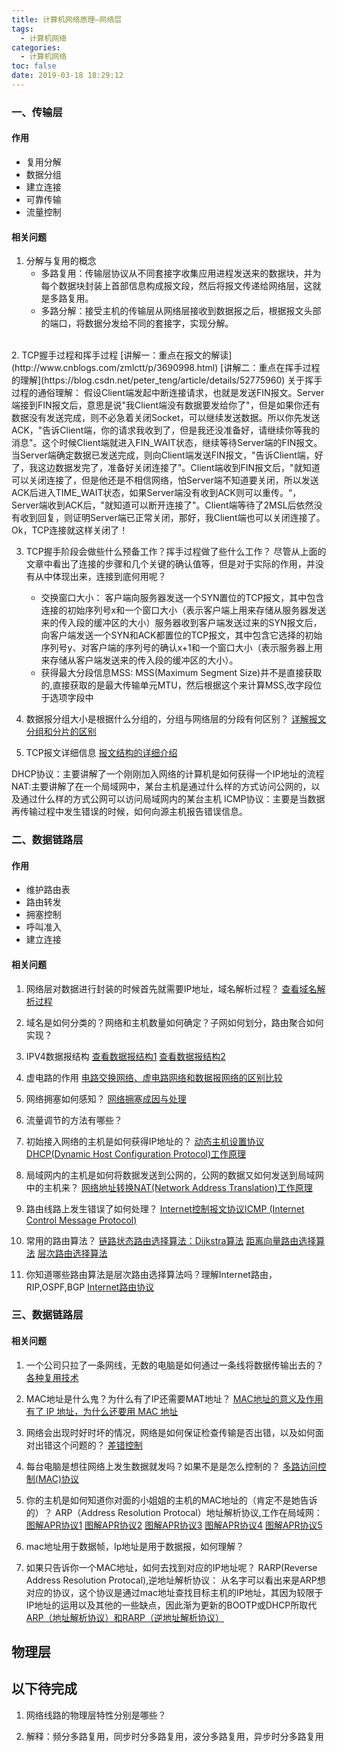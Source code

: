 ```yaml
---
title: 计算机网络原理—网络层
tags:
  - 计算机网络
categories:
  - 计算机网络
toc: false
date: 2019-03-18 18:29:12
---
```


### 一、传输层
#### 作用
- 复用分解
- 数据分组
- 建立连接
- 可靠传输
- 流量控制

#### 相关问题
1. 分解与复用的概念
   - 多路复用：传输层协议从不同套接字收集应用进程发送来的数据块，并为每个数据块封装上首部信息构成报文段，然后将报文传递给网络层，这就是多路复用。
   - 多路分解：接受主机的传输层从网络层接收到数据报之后，根据报文头部的端口，将数据分发给不同的套接字，实现分解。
<br/>
2. TCP握手过程和挥手过程
[讲解一：重点在报文的解读](http://www.cnblogs.com/zmlctt/p/3690998.html)
[讲解二：重点在挥手过程的理解](https://blog.csdn.net/peter_teng/article/details/52775960)
关于挥手过程的通俗理解：
假设Client端发起中断连接请求，也就是发送FIN报文。Server端接到FIN报文后，意思是说"我Client端没有数据要发给你了"，但是如果你还有数据没有发送完成，则不必急着关闭Socket，可以继续发送数据。所以你先发送ACK，"告诉Client端，你的请求我收到了，但是我还没准备好，请继续你等我的消息"。这个时候Client端就进入FIN_WAIT状态，继续等待Server端的FIN报文。当Server端确定数据已发送完成，则向Client端发送FIN报文，"告诉Client端，好了，我这边数据发完了，准备好关闭连接了"。Client端收到FIN报文后，"就知道可以关闭连接了，但是他还是不相信网络，怕Server端不知道要关闭，所以发送ACK后进入TIME_WAIT状态，如果Server端没有收到ACK则可以重传。“，Server端收到ACK后，"就知道可以断开连接了"。Client端等待了2MSL后依然没有收到回复，则证明Server端已正常关闭，那好，我Client端也可以关闭连接了。Ok，TCP连接就这样关闭了！

3. TCP握手阶段会做些什么预备工作？挥手过程做了些什么工作？
尽管从上面的文章中看出了连接的步骤和几个关键的确认值等，但是对于实际的作用，并没有从中体现出来，连接到底何用呢？
   - 交换窗口大小：
     客户端向服务器发送一个SYN置位的TCP报文，其中包含连接的初始序列号x和一个窗口大小（表示客户端上用来存储从服务器发送来的传入段的缓冲区的大小）服务器收到客户端发送过来的SYN报文后，向客户端发送一个SYN和ACK都置位的TCP报文，其中包含它选择的初始序列号y、对客户端的序列号的确认x+1和一个窗口大小（表示服务器上用来存储从客户端发送来的传入段的缓冲区的大小）。
   - 获得最大分段信息MSS:
     MSS(Maximum Segment Size)并不是直接获取的,直接获取的是最大传输单元MTU，然后根据这个来计算MSS,改字段位于选项字段中

4. 数据报分组大小是根据什么分组的，分组与网络层的分段有何区别？
  [详解报文分组和分片的区别](详解：http://blog.sina.com.cn/s/blog_648d306d0102v4z2.html)

5. TCP报文详细信息
  [报文结构的详细介绍](https://www.cnblogs.com/xcywt/p/8075623.html)

DHCP协议：主要讲解了一个刚刚加入网络的计算机是如何获得一个IP地址的流程
NAT:主要讲解了在一个局域网中，某台主机是通过什么样的方式访问公网的，以及通过什么样的方式公网可以访问局域网内的某台主机
ICMP协议：主要是当数据再传输过程中发生错误的时候，如何向源主机报告错误信息。


### 二、数据链路层
#### 作用
  - 维护路由表
  - 路由转发
  - 拥塞控制
  - 呼叫准入
  - 建立连接

#### 相关问题
1. 网络层对数据进行封装的时候首先就需要IP地址，域名解析过程？
[查看域名解析过程](https://www.cnblogs.com/gopark/p/8430916.html)

2. 域名是如何分类的？网络和主机数量如何确定？子网如何划分，路由聚合如何实现？

3. IPV4数据报结构
[查看数据报结构1](http://baijiahao.baidu.com/s?id=1605165859759071341&wfr=spider&for=pc)
[查看数据报结构2](https://blog.csdn.net/qq_34890943/article/details/79215949)

4. 虚电路的作用
[电路交换网络、虚电路网络和数据报网络的区别比较](https://blog.csdn.net/qq_40780910/article/details/81475975)
5. 网络拥塞如何感知？
[网络拥塞成因与处理](https://blog.csdn.net/ozhuzhiyuan/article/details/52167246)
6. 流量调节的方法有哪些？
7. 初始接入网络的主机是如何获得IP地址的？
[动态主机设置协议DHCP(Dynamic Host Configuration Protocol)工作原理](https://www.cnblogs.com/happygirl-zjj/p/5976526.html)
8. 局域网内的主机是如何将数据发送到公网的，公网的数据又如何发送到局域网中的主机来？
[网络地址转换NAT(Network Address Translation)工作原理](https://blog.csdn.net/u013597671/article/details/74275852)
9. 路由线路上发生错误了如何处理？
[Internet控制报文协议ICMP (Internet Control Message Protocol)](http://yifeichongtian.spaces.eepw.com.cn/articles/article/item/130836)

10. 常用的路由算法？
[链路状态路由选择算法：Dijkstra算法](https://www.cnblogs.com/siwuxie095/p/7135594.html)
[距离向量路由选择算法](https://blog.csdn.net/qq_22238021/article/details/80496138)
[层次路由选择算法](https://blog.csdn.net/qq_20233867/article/details/78397911)

11. 你知道哪些路由算法是层次路由选择算法吗？理解Internet路由，RIP,OSPF,BGP
[Internet路由协议](https://blog.csdn.net/qq_20233867/article/details/78407297)


### 三、数据链路层

#### 相关问题
1. 一个公司只拉了一条网线，无数的电脑是如何通过一条线将数据传输出去的？
[各种复用技术](https://www.cnblogs.com/cyyljw/p/6871946.html)
2. MAC地址是什么鬼？为什么有了IP还需要MAT地址？
[MAC地址的意义及作用](https://blog.csdn.net/weibo1230123/article/details/82778993)
[有了 IP 地址，为什么还要用 MAC 地址](https://www.zhihu.com/question/21546408/answer/28155896)
3. 网络会出现时好时坏的情况，网络是如何保证检查传输是否出错，以及如何面对出错这个问题的？
[差错控制](https://www.cnblogs.com/solo-heart/p/4118910.html)
4. 每台电脑是想往网络上发生数据就发吗？如果不是是怎么控制的？
[多路访问控制(MAC)协议](https://blog.csdn.net/qq_20233867/article/details/78451799)

5. 你的主机是如何知道你对面的小姐姐的主机的MAC地址的（肯定不是她告诉的）？
ARP（Address Resolution Protocal）地址解析协议,工作在局域网：
[图解APR协议1](https://www.cnblogs.com/csguo/p/7527303.html)
[图解APR协议2](https://www.cnblogs.com/csguo/p/7527073.html)
[图解APR协议3](https://www.cnblogs.com/csguo/p/7527582.html)
[图解APR协议4](https://www.cnblogs.com/csguo/p/7527812.html)
[图解APR协议5](https://www.cnblogs.com/csguo/p/7541474.html)

6. mac地址用于数据帧，Ip地址是用于数据报，如何理解？


7. 如果只告诉你一个MAC地址，如何去找到对应的IP地址呢？
RARP(Reverse Address Resolution Protocal),逆地址解析协议：
从名字可以看出来是ARP想对应的协议，这个协议是通过mac地址查找目标主机的IP地址，其因为较限于IP地址的运用以及其他的一些缺点，因此渐为更新的BOOTP或DHCP所取代
[ARP（地址解析协议）和RARP（逆地址解析协议）](https://blog.csdn.net/qq_38314112/article/details/80742724)

## 物理层 
## 以下待完成
1. 网络线路的物理层特性分别是哪些？

2. 解释：频分多路复用，同步时分多路复用，波分多路复用，异步时分多路复用

